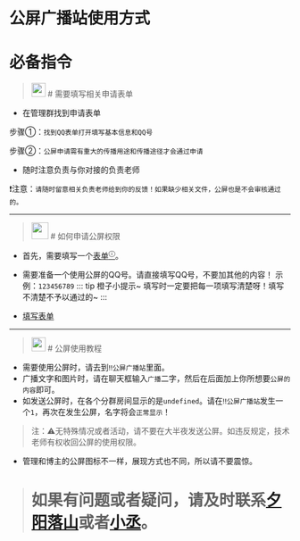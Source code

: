 # 公屏广播站使用方式

# 必备指令

> <img width="25" height="25" src="https://www.spigotmc.org/data/resource_icons/101/101040.jpg?1648584508"> # 需要填写相关申请表单

* 在管理群找到申请表单

步骤①：` 找到QQ表单打开填写基本信息和QQ号 `

步骤②：`公屏申请需有重大的传播用途和传播途径才会通过申请`

* 随时注意负责与你对接的负责老师

❗注意：`请随时留意相关负责老师给到你的反馈！如果缺少相关文件，公屏也是不会审核通过的。`

---

><img width="30" height="30" src="https://avatars.githubusercontent.com/u/93428079?s=200&v=4"> # 如何申请公屏权限

* 首先，需要填写一个[表单](https://docs.qq.com/form/page/DYlZ2alduRUFIU0hG)[<sup>ⓘ</sup>](https://docs.qq.com/form/page/DYlZ2alduRUFIU0hG)。

* 需要准备一个使用公屏的QQ号。请直接填写QQ号，不要加其他的内容！
示例：`123456789`
::: tip 橙子小提示~
填写时一定要把每一项填写清楚呀！填写不清楚不予以通过的~
:::

*   [填写表单](https://docs.qq.com/form/page/DYlZ2alduRUFIU0hG)

---

><img width="25" height="25" src="https://multimedia.nt.qq.com.cn/download?appid=1407&fileid=CgoxMjgwMTY1NDIyEhSqjFVOCxHXIyLoWlnWJYXsaf6i5Rj3DSD_Ciji_4qOtpCIA1CAvaMB&rkey=CAESKBkcro_MGujoYOA_nUEn1SyMjGhhxyTsVGHIWYqFxgSkf_KeXC3rXGI&spec=0"> # 公屏使用教程

* 需要使用公屏时，请去到`‼️公屏广播站`里面。
* 广播文字和图片时，请在聊天框输入`广播`二字，然后在后面加上你所想要`公屏的内容`即可。
* 如发送公屏时，在各个分群房间显示的是`undefined`。请在`‼️公屏广播站`发生一个`1`，再次在发生公屏，名字将会`正常显示`！

>注：⚠️无特殊情况或者活动，请不要在大半夜发送公屏。如违反规定，技术老师有权收回公屏的使用权限。
* 管理和博主的公屏图标不一样，展现方式也不同，所以请不要震惊。


> # 如果有问题或者疑问，请及时联系[夕阳落山]()或者[小丞]()。
